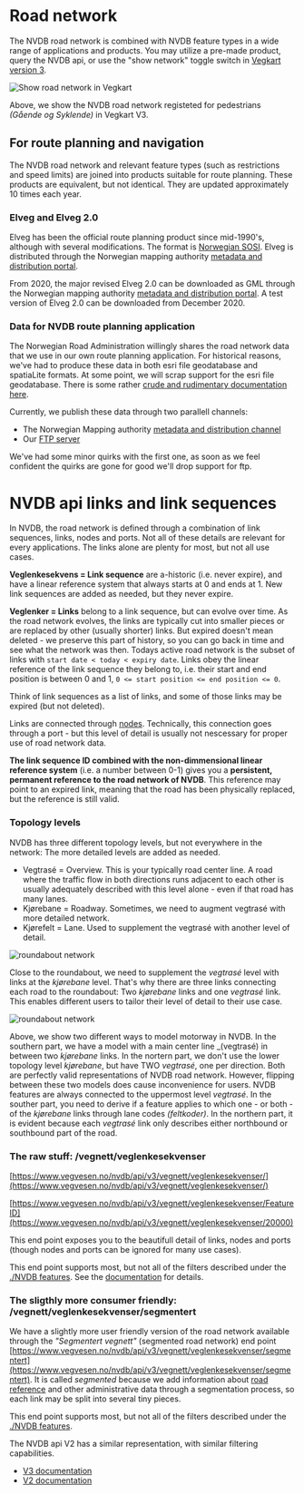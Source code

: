 # Road network  

The NVDB road network is combined with NVDB feature types in a wide range of applications and products. You may utilize a pre-made product, query the NVDB api, or use the "show network" toggle switch in [Vegkart version 3](./vegkart.md). 

![Show road network in Vegkart](./pics/vegnett_vegkart.png)

Above, we show the NVDB road network registeted for pedestrians _(Gående og Syklende)_ in Vegkart V3. 


## For route planning and navigation

The NVDB road network and relevant feature types (such as restrictions and speed limits) are joined into products suitable for route planning. These products are equivalent, but not identical. They are updated approximately 10 times each year. 

### Elveg and Elveg 2.0 

Elveg has been the official route planning product since mid-1990's, although with several modifications. The format is [Norwegian SOSI](https://www.kartverket.no/en/geodataarbeid/SOSI-Standard-in-English/SOSI-Standard-in-English/). Elveg is distributed through the Norwegian mapping authority [metadata and distribution portal](https://kartkatalog.geonorge.no/?text=elveg). 

From 2020, the major revised Elveg 2.0 can be downloaded as GML through the Norwegian mapping authority [metadata and distribution portal](https://kartkatalog.geonorge.no/?text=elveg). A test version of Elveg 2.0 can be downloaded from December 2020. 

### Data for NVDB route planning application

The Norwegian Road Administration willingly shares the road network data that we use in our own route planning application. For historical reasons, we've had to produce these data in both esri file geodatabase and spatiaLite formats. At some point, we will scrap support for the esri file geodatabase. There is some rather [crude and rudimentary documentation here](https://www.vegdata.no/2013/08/08/hvor-finner-jeg-vegnettsdata-til-navigasjon/). 

Currently, we publish these data through two parallell channels: 
  * The Norwegian Mapping authority [metadata and distribution channel](https://kartkatalog.geonorge.no/metadata?text=ruteplan)
  * Our [FTP server](ftp://vegvesen.hostedftp.com/~StatensVegvesen/vegnett/) 

We've had some minor quirks with the first one, as soon as we feel confident the quirks are gone for good we'll drop support for ftp. 

# NVDB api links and link sequences

In NVDB, the road network is defined through a combination of link sequences, links, nodes and ports. Not all of these details are relevant for every applications. The links alone are plenty for most, but not all use cases. 

**Veglenkesekvens = Link sequence** are a-historic (i.e. never expire), and have a linear reference system that always starts at 0 and ends at 1. New link sequences are added as needed, but they never expire. 

**Veglenker = Links** belong to a link sequence, but can evolve over time. As the road network evolves, the links are typically cut into smaller pieces or are  replaced by other (usually shorter) links. But expired doesn't mean deleted - we preserve this part of history, so you can go back in time and see what the network was then. Todays active road network is the subset of links with `start date < today < expiry date`. Links obey the linear reference of the link sequence they belong to, i.e. their start and end position is between 0 and 1, `0 <= start position <= end position <= 0`. 

Think of link sequences as a list of links, and some of those links may be expired (but not deleted). 

Links are connected through [nodes](https://nvdbapilesv3.docs.apiary.io/#reference/0/vegnett-noder/vegnett-noder). Technically, this connection goes through a port - but this level of detail is usually not nescessary for proper use of road network data. 

**The link sequence ID combined with the non-dimmensional linear reference system** (i.e. a number between 0-1) gives you a **persistent, permanent reference to the road network of NVDB**. This reference may point to an expired link, meaning that the road has been physically replaced, but the reference is still valid. 

### Topology levels 

NVDB has three different topology levels, but not everywhere in the network: The more detailed levels are added as needed. 

  * Vegtrasé = Overview. This is your typically road center line. A road where the traffic flow in both directions runs adjacent to each other is usually adequately described with this level alone - even if that road has many lanes.  
  * Kjørebane = Roadway. Sometimes, we need to augment vegtrasé with more detailed network. 
  * Kjørefelt = Lane. Used to supplement the vegtrasé with another level of detail. 

![roundabout network](./pics/vegnett_rundkj.png)

Close to the roundabout, we need to supplement the _vegtrasé_ level with links at the _kjørebane_ level. That's why there are three links connecting each road to the roundabout: Two _kjørebane_ links and one _vegtrasé_ link. This enables different users to tailor their level of detail to their use case. 

![roundabout network](./pics/flippinTopology.png)

Above, we show two different ways to model motorway in NVDB. In the southern part, we have a model with a main center line _(vegtrasé) in between two _kjørebane_ links. In the nortern part, we don't use the lower topology level _kjørebane_, but have TWO  _vegtrasé_, one per direction. Both are perfectly valid representations of NVDB road network. However, flipping between these two models does cause inconvenience for users. NVDB features are always connected to the uppermost level _vegtrasé_. In the souther part, you need to derive if a feature applies to which one - or both - of the _kjørebane_ links through lane codes _(feltkoder)_. In the northern part, it is evident because each _vegtrasé_ link only describes either northbound or southbound part of the road. 

### The raw stuff: /vegnett/veglenkesekvenser

[https://www.vegvesen.no/nvdb/api/v3/vegnett/veglenkesekvenser/](https://www.vegvesen.no/nvdb/api/v3/vegnett/veglenkesekvenser/)

[https://www.vegvesen.no/nvdb/api/v3/vegnett/veglenkesekvenser/FeatureID](https://www.vegvesen.no/nvdb/api/v3/vegnett/veglenkesekvenser/20000)

This end point exposes you to the beautifull detail of links, nodes and ports (though nodes and ports can be ignored for many use cases). 

This end point supports most, but not all of the filters described under the [./NVDB features](./konsept3_vegobjekter.md). See the [documentation](https://nvdbapilesv3.docs.apiary.io/#reference/0/vegnett-lenkesekvens/vegnett-veglenkesekvens) for details. 

### The sligthly more consumer friendly: /vegnett/veglenkesekvenser/segmentert

We have a slightly more user friendly version of the road network available through the _"Segmentert vegnett"_ (segmented road network) end point [https://www.vegvesen.no/nvdb/api/v3/vegnett/veglenkesekvenser/segmentert](https://www.vegvesen.no/nvdb/api/v3/vegnett/veglenkesekvenser/segmentert). It is called _segmented_ because we add information about [road reference](./konsept4_roadreference.md) and other administrative data through a segmentation process, so each link may be split into several tiny pieces. 

This end point supports most, but not all of the filters described under the [./NVDB features](./konsept3_vegobjekter.md). 

The NVDB api V2 has a similar representation, with similar filtering capabilities. 

  * [V3 documentation](https://nvdbapilesv3.docs.apiary.io/#reference/0/vegnett-node/segmenter-for-veglenkesekvens) 
  * [V2 documentation](https://api.vegdata.no/endepunkt/vegnett.html)

